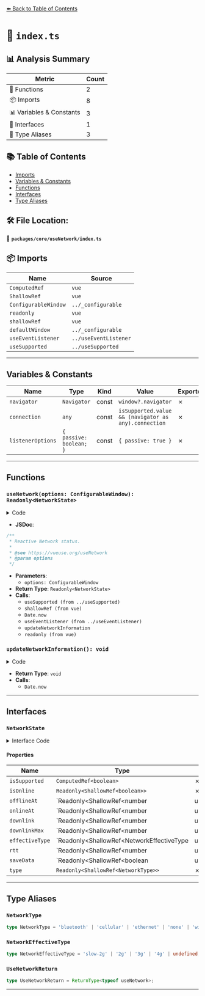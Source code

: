 [⬅️ Back to Table of Contents](../../../index.md)

# 📄 `index.ts`

## 📊 Analysis Summary

| Metric | Count |
|--------|-------|
| 🔧 Functions | 2 |
| 📦 Imports | 8 |
| 📊 Variables & Constants | 3 |
| 📐 Interfaces | 1 |
| 📑 Type Aliases | 3 |

## 📚 Table of Contents

- [Imports](#imports)
- [Variables & Constants](#variables-constants)
- [Functions](#functions)
- [Interfaces](#interfaces)
- [Type Aliases](#type-aliases)

## 🛠️ File Location:
📂 **`packages/core/useNetwork/index.ts`**

## 📦 Imports

| Name | Source |
|------|--------|
| `ComputedRef` | `vue` |
| `ShallowRef` | `vue` |
| `ConfigurableWindow` | `../_configurable` |
| `readonly` | `vue` |
| `shallowRef` | `vue` |
| `defaultWindow` | `../_configurable` |
| `useEventListener` | `../useEventListener` |
| `useSupported` | `../useSupported` |


---

## Variables & Constants

| Name | Type | Kind | Value | Exported |
|------|------|------|-------|----------|
| `navigator` | `Navigator` | const | `window?.navigator` | ✗ |
| `connection` | `any` | const | `isSupported.value && (navigator as any).connection` | ✗ |
| `listenerOptions` | `{ passive: boolean; }` | const | `{ passive: true }` | ✗ |


---

## Functions

### `useNetwork(options: ConfigurableWindow): Readonly<NetworkState>`

<details><summary>Code</summary>

```ts
export function useNetwork(options: ConfigurableWindow = {}): Readonly<NetworkState> {
  const { window = defaultWindow } = options
  const navigator = window?.navigator
  const isSupported = useSupported(() => navigator && 'connection' in navigator)

  const isOnline = shallowRef(true)
  const saveData = shallowRef(false)
  const offlineAt = shallowRef<number | undefined>(undefined)
  const onlineAt = shallowRef<number | undefined>(undefined)
  const downlink = shallowRef<number | undefined>(undefined)
  const downlinkMax = shallowRef<number | undefined>(undefined)
  const rtt = shallowRef<number | undefined>(undefined)
  const effectiveType = shallowRef<NetworkEffectiveType>(undefined)
  const type = shallowRef<NetworkType>('unknown')

  const connection = isSupported.value && (navigator as any).connection

  function updateNetworkInformation() {
    if (!navigator)
      return

    isOnline.value = navigator.onLine
    offlineAt.value = isOnline.value ? undefined : Date.now()
    onlineAt.value = isOnline.value ? Date.now() : undefined

    if (connection) {
      downlink.value = connection.downlink
      downlinkMax.value = connection.downlinkMax
      effectiveType.value = connection.effectiveType
      rtt.value = connection.rtt
      saveData.value = connection.saveData
      type.value = connection.type
    }
  }

  const listenerOptions = { passive: true }

  if (window) {
    useEventListener(window, 'offline', () => {
      isOnline.value = false
      offlineAt.value = Date.now()
    }, listenerOptions)

    useEventListener(window, 'online', () => {
      isOnline.value = true
      onlineAt.value = Date.now()
    }, listenerOptions)
  }

  if (connection)
    useEventListener(connection, 'change', updateNetworkInformation, listenerOptions)

  updateNetworkInformation()

  return {
    isSupported,
    isOnline: readonly(isOnline),
    saveData: readonly(saveData),
    offlineAt: readonly(offlineAt),
    onlineAt: readonly(onlineAt),
    downlink: readonly(downlink),
    downlinkMax: readonly(downlinkMax),
    effectiveType: readonly(effectiveType),
    rtt: readonly(rtt),
    type: readonly(type),
  }
}
```
</details>

- **JSDoc**:
```ts
/**
 * Reactive Network status.
 *
 * @see https://vueuse.org/useNetwork
 * @param options
 */
```

- **Parameters**:
  - `options: ConfigurableWindow`
- **Return Type**: `Readonly<NetworkState>`
- **Calls**:
  - `useSupported (from ../useSupported)`
  - `shallowRef (from vue)`
  - `Date.now`
  - `useEventListener (from ../useEventListener)`
  - `updateNetworkInformation`
  - `readonly (from vue)`
### `updateNetworkInformation(): void`

<details><summary>Code</summary>

```ts
function updateNetworkInformation() {
    if (!navigator)
      return

    isOnline.value = navigator.onLine
    offlineAt.value = isOnline.value ? undefined : Date.now()
    onlineAt.value = isOnline.value ? Date.now() : undefined

    if (connection) {
      downlink.value = connection.downlink
      downlinkMax.value = connection.downlinkMax
      effectiveType.value = connection.effectiveType
      rtt.value = connection.rtt
      saveData.value = connection.saveData
      type.value = connection.type
    }
  }
```
</details>

- **Return Type**: `void`
- **Calls**:
  - `Date.now`

---

## Interfaces

### `NetworkState`

<details><summary>Interface Code</summary>

```ts
export interface NetworkState {
  isSupported: ComputedRef<boolean>
  /**
   * If the user is currently connected.
   */
  isOnline: Readonly<ShallowRef<boolean>>
  /**
   * The time since the user was last connected.
   */
  offlineAt: Readonly<ShallowRef<number | undefined>>
  /**
   * At this time, if the user is offline and reconnects
   */
  onlineAt: Readonly<ShallowRef<number | undefined>>
  /**
   * The download speed in Mbps.
   */
  downlink: Readonly<ShallowRef<number | undefined>>
  /**
   * The max reachable download speed in Mbps.
   */
  downlinkMax: Readonly<ShallowRef<number | undefined>>
  /**
   * The detected effective speed type.
   */
  effectiveType: Readonly<ShallowRef<NetworkEffectiveType | undefined>>
  /**
   * The estimated effective round-trip time of the current connection.
   */
  rtt: Readonly<ShallowRef<number | undefined>>
  /**
   * If the user activated data saver mode.
   */
  saveData: Readonly<ShallowRef<boolean | undefined>>
  /**
   * The detected connection/network type.
   */
  type: Readonly<ShallowRef<NetworkType>>
}
```
</details>

#### Properties

| Name | Type | Optional | Description |
|------|------|----------|-------------|
| `isSupported` | `ComputedRef<boolean>` | ✗ |  |
| `isOnline` | `Readonly<ShallowRef<boolean>>` | ✗ |  |
| `offlineAt` | `Readonly<ShallowRef<number | undefined>>` | ✗ |  |
| `onlineAt` | `Readonly<ShallowRef<number | undefined>>` | ✗ |  |
| `downlink` | `Readonly<ShallowRef<number | undefined>>` | ✗ |  |
| `downlinkMax` | `Readonly<ShallowRef<number | undefined>>` | ✗ |  |
| `effectiveType` | `Readonly<ShallowRef<NetworkEffectiveType | undefined>>` | ✗ |  |
| `rtt` | `Readonly<ShallowRef<number | undefined>>` | ✗ |  |
| `saveData` | `Readonly<ShallowRef<boolean | undefined>>` | ✗ |  |
| `type` | `Readonly<ShallowRef<NetworkType>>` | ✗ |  |


---

## Type Aliases

### `NetworkType`

```ts
type NetworkType = 'bluetooth' | 'cellular' | 'ethernet' | 'none' | 'wifi' | 'wimax' | 'other' | 'unknown';
```

### `NetworkEffectiveType`

```ts
type NetworkEffectiveType = 'slow-2g' | '2g' | '3g' | '4g' | undefined;
```

### `UseNetworkReturn`

```ts
type UseNetworkReturn = ReturnType<typeof useNetwork>;
```


---